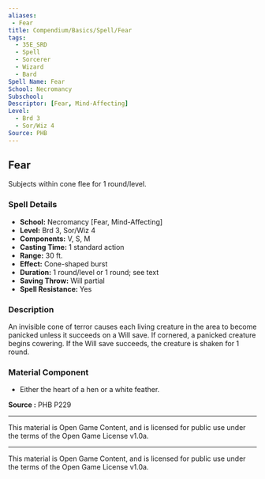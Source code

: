 ```yaml
---
aliases:
 - Fear
title: Compendium/Basics/Spell/Fear
tags:
  - 35E_SRD
  - Spell
  - Sorcerer
  - Wizard
  - Bard
Spell Name: Fear
School: Necromancy
Subschool: 
Descriptor: [Fear, Mind-Affecting]
Level:
  - Brd 3
  - Sor/Wiz 4
Source: PHB
---
```


## Fear

Subjects within cone flee for 1 round/level.

### Spell Details

- **School:** Necromancy [Fear, Mind-Affecting]  
- **Level:** Brd 3, Sor/Wiz 4  
- **Components:** V, S, M  
- **Casting Time:** 1 standard action  
- **Range:** 30 ft.  
- **Effect:** Cone-shaped burst  
- **Duration:** 1 round/level or 1 round; see text  
- **Saving Throw:** Will partial  
- **Spell Resistance:** Yes  

### Description

An invisible cone of terror causes each living creature in the area to become panicked unless it succeeds on a Will save. If cornered, a panicked creature begins cowering. If the Will save succeeds, the creature is shaken for 1 round.

### Material Component

- Either the heart of a hen or a white feather.


**Source :** PHB P229

---

This material is Open Game Content, and is licensed for public use under  
the terms of the Open Game License v1.0a.

---

This material is Open Game Content, and is licensed for public use under the terms of the Open Game License v1.0a.

